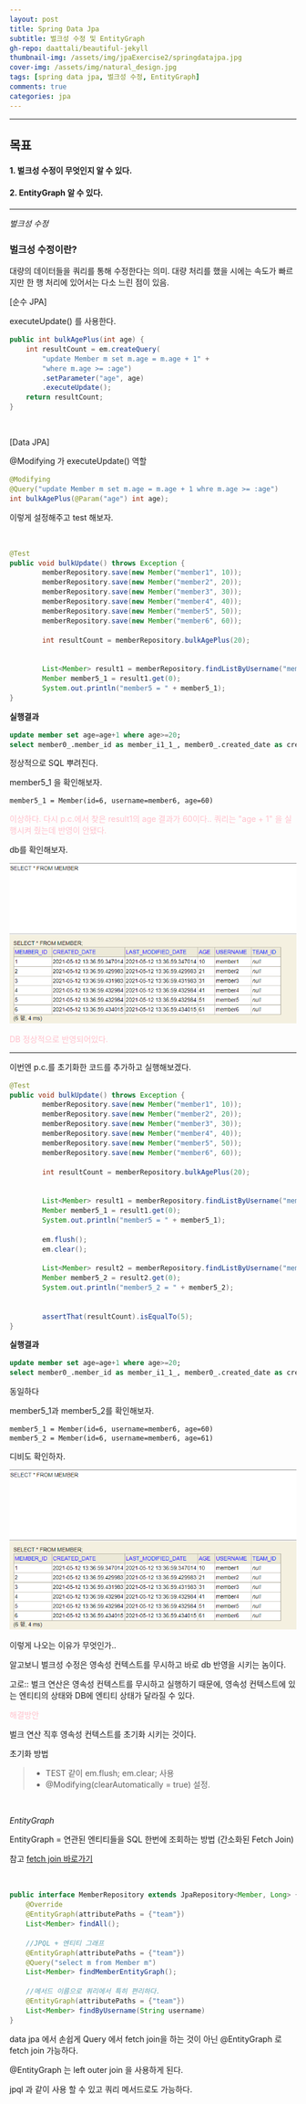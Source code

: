 ```yaml
---
layout: post
title: Spring Data Jpa
subtitle: 벌크성 수정 및 EntityGraph
gh-repo: daattali/beautiful-jekyll
thumbnail-img: /assets/img/jpaExercise2/springdatajpa.jpg
cover-img: /assets/img/natural_design.jpg
tags: [spring data jpa, 벌크성 수정, EntityGraph]
comments: true
categories: jpa
---
```


___
## 목표

#### 1. 벌크성 수정이 무엇인지 알 수 있다.
#### 2. EntityGraph 알 수 있다.

___

<em>벌크성 수정</em>

### 벌크성 수정이란?

대량의 데이터들을 쿼리를 통해 수정한다는 의미. 대량 처리를 했을 시에는 속도가 빠르지만 한 행 처리에 있어서는 다소 느린 점이 있음.

[순수 JPA]

executeUpdate() 를 사용한다.

~~~java
public int bulkAgePlus(int age) {
    int resultCount = em.createQuery(
        "update Member m set m.age = m.age + 1" +
        "where m.age >= :age")
        .setParameter("age", age)
        .executeUpdate();
    return resultCount;
}
~~~

<br/>

[Data JPA]

@Modifying 가 executeUpdate() 역할

~~~java
@Modifying
@Query("update Member m set m.age = m.age + 1 whre m.age >= :age")
int bulkAgePlus(@Param("age") int age);

~~~

이렇게 설정해주고 test 해보자.

<br/>

~~~java
@Test
public void bulkUpdate() throws Exception {
        memberRepository.save(new Member("member1", 10));
        memberRepository.save(new Member("member2", 20));
        memberRepository.save(new Member("member3", 30));
        memberRepository.save(new Member("member4", 40));
        memberRepository.save(new Member("member5", 50));
        memberRepository.save(new Member("member6", 60));

        int resultCount = memberRepository.bulkAgePlus(20);


        List<Member> result1 = memberRepository.findListByUsername("member6");
        Member member5_1 = result1.get(0);
        System.out.println("member5 = " + member5_1);      
}
~~~

<strong>실행결과</strong>

~~~sql
update member set age=age+1 where age>=20;
select member0_.member_id as member_i1_1_, member0_.created_date as created_2_1_, member0_.last_modified_date as last_mod3_1_, member0_.age as age4_1_, member0_.team_id as team_id6_1_, member0_.username as username5_1_ from member member0_ where member0_.username='member6';
~~~

정상적으로 SQL 뿌려진다.

member5_1 을 확인해보자.

~~~
member5_1 = Member(id=6, username=member6, age=60)
~~~

<span style="color:pink">이상하다. 다시 p.c.에서 찾은 result1의 age 결과가 60이다.. 쿼리는 "age + 1" 을 실행시켜 줬는데 반영이 안됐다.

db를 확인해보자.

![벌크성 수정 1](/assets/img/jpaExercise2/spring%20data%20jpa%20벌크성%20수정%201.png)

<span style="color:pink">DB 정상적으로 반영되어있다.

___

이번엔 p.c.를 초기화한 코드를 추가하고 실행해보겠다.



~~~java
@Test
public void bulkUpdate() throws Exception {
        memberRepository.save(new Member("member1", 10));
        memberRepository.save(new Member("member2", 20));
        memberRepository.save(new Member("member3", 30));
        memberRepository.save(new Member("member4", 40));
        memberRepository.save(new Member("member5", 50));
        memberRepository.save(new Member("member6", 60));

        int resultCount = memberRepository.bulkAgePlus(20);


        List<Member> result1 = memberRepository.findListByUsername("member6");
        Member member5_1 = result1.get(0);
        System.out.println("member5 = " + member5_1);      
        
        em.flush();
        em.clear();

        List<Member> result2 = memberRepository.findListByUsername("member6");
        Member member5_2 = result2.get(0);
        System.out.println("member5_2 = " + member5_2);


        assertThat(resultCount).isEqualTo(5);
}
~~~


<strong>실행결과</strong>

~~~sql
update member set age=age+1 where age>=20;
select member0_.member_id as member_i1_1_, member0_.created_date as created_2_1_, member0_.last_modified_date as last_mod3_1_, member0_.age as age4_1_, member0_.team_id as team_id6_1_, member0_.username as username5_1_ from member member0_ where member0_.username='member6';
~~~

동일하다

member5_1과 member5_2를 확인해보자.

~~~
member5_1 = Member(id=6, username=member6, age=60)
member5_2 = Member(id=6, username=member6, age=61)
~~~

디비도 확인하자.

![벌크성 수정 2](/assets/img/jpaExercise2/spring%20data%20jpa%20벌크성%20수정%201.png)


이렇게 나오는 이유가 무엇인가..

알고보니 벌크성 수정은 영속성 컨텍스트를 무시하고 바로 db 반영을 시키는 놈이다.

고로:: 벌크 연산은 영속성 컨텍스트를 무시하고 실행하기 때문에, 영속성 컨텍스트에 있는 엔티티의 상태와
DB에 엔티티 상태가 달라질 수 있다.

<span style="color:pink">해결방안

벌크 연산 직후 영속성 컨텍스트를 초기화 시키는 것이다.

초기화 방법 

> - TEST 같이 em.flush; em.clear; 사용
> - @Modifying(clearAutomatically = true)  설정.

<br/>

<em>EntityGraph</em>

EntityGraph = 연관된 엔티티들을 SQL 한번에 조회하는 방법 (간소화된 Fetch Join)

참고
[fetch join 바로가기](https://sangoun94.github.io/2021-05-04-jpa-%ED%99%9C%EC%9A%A92-2-API%EA%B0%9C%EB%B0%9C%EA%B3%A0%EA%B8%894-Fetch-Join/)

<br/>

~~~java
public interface MemberRepository extends JpaRepository<Member, Long> {
    @Override
    @EntityGraph(attributePaths = {"team"})
    List<Member> findAll();

    //JPQL + 엔티티 그래프
    @EntityGraph(attributePaths = {"team"})
    @Query("select m from Member m")
    List<Member> findMemberEntityGraph();

    //메서드 이름으로 쿼리에서 특히 편리하다.
    @EntityGraph(attributePaths = {"team"})
    List<Member> findByUsername(String username)
}
~~~

data jpa 에서 손쉽게 Query 에서 fetch join을 하는 것이 아닌 @EntityGraph 로 fetch join 가능하다.

@EntityGraph 는 left outer join 을 사용하게 된다.

jpql 과 같이 사용 할 수 있고 쿼리 메서드로도 가능하다.






